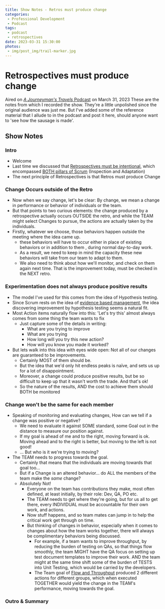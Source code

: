 ```yaml
---
title: Show Notes - Retros must produce change
categories:
 - Professional Development
 - Podcast
tags:
 - podcast
 - retrospectives
date: 2023-03-31 15:30:00
photos: 
 - img/post_img/trail-marker.jpg
---
```


# Retrospectives must produce change
Aired on [*A Journeyman's Travels* Podcast](https://podcasters.spotify.com/pod/show/journeymans-travels) on March 31, 2023
These are the notes from which I recorded the show. They're a little unpolished since the original audience was just me. But I've added some of the reference material that I allude to in the podcast and post it here, should anyone want to 'see how the sausage is made'. 

## Show Notes
### Intro
- Welcome
- Last time we discussed that [Retrospectives must be intentional](/2023/03/24/show-notes-retros-must-be-intentional/), which encompassed [BOTH pillars of Scrum](https://scrumguides.org/scrum-guide.html#scrum-theory) (Inspection and Adaptation)
- The next principle of Retrospectives is that Retros must produce Change 

### Change Occurs outside of the Retro
- Now when we say change, let's be clear: By change, we mean a change in performance or behavior of individuals or the team. 
- But that points to two curious elements: the change produced by a retrospective actually occurs OUTSIDE the retro, and while the TEAM might select Changes to pursue, the actions are actually taken by the individuals.
- Firstly, whatever we choose, those behaviors happen outside the meeting where the idea came up. 
	- these behaviors will have to occur either in place of existing behaviors or in addition to them , during normal day-to-day work. 
	- As a result, we need to keep in mind the capacity these new behaviors will take from our team to adapt to them. 
	- We also need to think about how we'll monitor, and check on them again next time. That is the improvement today, must be checked in the NEXT retro.

### Experimentation does not always produce positive results
- The model I've used for this comes from the idea of Hypothesis testing. 
- Since Scrum rests on the idea of [evidence based management](https://www.scrum.org/resources/evidence-based-management), the idea discovering improvement by hypothesis testing seems a natural fit. 
- Most Action items naturally flow into this: 'Let's try this' almost always comes from some thing the team wants to fix
	- Just capture some of the details in writing:
		- What are you trying to improve
		 - What are you trying
		- How long will you try this new action?
		- How will you know you made it worked?
- But lets walk into this idea with eyes wide open: Not all of our changes are guaranteed to be improvements.
	- Certainly MOST of them should be. 
	- But the idea that we'd only hit endless peaks is naïve, and sets us up for a lot of disappointment. 
	- Moreover, a change could produce positive results, but be so difficult to keep up that it wasn't worth the trade. And that's ok!
	- So the nature of the results, AND the cost to achieve them should BOTH be monitored

### Change won't be the same for each member
- Speaking of monitoring and evaluating changes, How can we tell if a change was positive or negative? 
	- We need to evaluate it against SOME standard, some Goal out in the distance to measure our position against. 
	- If my goal is ahead of me and to the right, moving forward is ok. Moving ahead and to the right is better, but moving to the left is not good!
	- ... But who is it we're trying to moving? 
- The TEAM needs to progress towards the goal. 
	- Certainly that means that the individuals are moving towards that goal too...
	- But if a Change is an altered behavior... do ALL the members of the team make the _same_ change?
	- Absolutely Not!
		- Everyone on the team has contributions they make, most often defined, at least initially, by their role: Dev, QA, PO etc. 
		- The TEAM needs to get where they're going, but for us all to get there, every INDIVIDUAL must be accountable for their own work, and actions.
		- Now stuff happens, and so team mates can jump in to help the critical work get through on time. 
		- But thinking of changes in behavior, especially when it comes to changes about how the team works together, there will always be complimentary behaviors being discussed.
			- For example, if a team wants to improve throughput, by reducing the burden of testing on QAs, so that things flow smoothly, the team MIGHT have the QA focus on setting up test document templates to improve their work. AND the team might at the same time shift some of the burden of TESTS into Unit Testing, which would be carried by the developers. 
			- The Team goal of [Flow and Throughput](https://flowframework.org/flow-metrics/) produced 2 different actions for different groups, which when executed TOGETHER would yield the change in the TEAM's performance, moving towards the goal.

### Outro & Summary